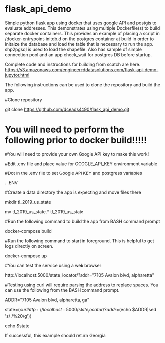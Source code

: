 # flask_api_demo
Simple python flask app using docker that uses google API and postgis to evaluate addresses.  This demonstrates using multiple Dockerfile(s) to build separate docker containers. This provides an example of placing a script in /docker-entrypoint-initdb.d on the postgres container at build in order to initalze the database and load the table that is necessary to run the app. shp2pgsql is used to load the shapefile. Also has sample of simple connection pool and an app check_wait for postgres DB before startup.

Complete code and instructions for building from scatch are here.
  https://s3.amazonaws.com/engineereddatasolutions.com/flask-api-demo-jupytor.html
  
The following instructions can be used to clone the repository and build the app.

#Clone repository

git clone https://github.com/dceads4490/flask_api_demo.git

# You will need to perform the following prior to docker build!!!!!

#You will need to provide your own Google API key to make this work!

#Edit .env file and place value for GOOGLE_API_KEY environment variable

#Dot in the .env file to set Google API KEY and postgress variables

. .ENV 

#Create a data directory the app is expecting and move files there

mkdir tl_2019_us_state

mv tl_2019_us_state.* tl_2019_us_state

#Run the following command to build the app from BASH command prompt

docker-compose build

#Run the following command to start in foreground.  This is helpful to get logs directly on screen.

docker-compose up

#You can test the service using a web browser

http://localhost:5000/state_locator/?addr="7105 Avalon blvd, alpharetta"

#Testing using curl will require parsing the address to replace spaces.  You can use the following from the BASH command prompt.

ADDR="7105 Avalon blvd, alpharetta, ga"

state=$(curl http://localhost:5000/state_locator/?addr=$(echo $ADDR|sed 's/ /%20/g'))

echo $state

If successful, this example should return Georgia



